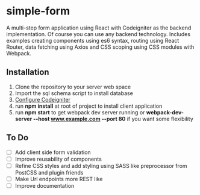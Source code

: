 # simple-form

A multi-step form application using React with Codeigniter as the backend implementation. Of course you can use any backend technology.
Includes examples creating components using es6 syntax, routing using React Router, data fetching using Axios and CSS scoping using CSS modules with Webpack. 

## Installation
1. Clone the repository to your server web space 
2. Import the sql schema script to install database 
3. [Configure Codeigniter](http://www.codeigniter.com/user_guide/installation/index.html)
4. run **npm install** at root of project to install client application
5. run **npm start** to get webpack dev server running or **webpack-dev-server --host www.example.com --port 80** if you want some flexibility 

## To Do
- [ ] Add client side form validation
- [ ] Improve reusability of components
- [ ] Refine CSS styles and add styling using SASS like preprocessor from PostCSS and plugin friends 
- [ ] Make Url endpoints more REST like 
- [ ] Improve documentation
